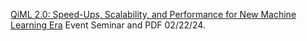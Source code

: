 [QiML 2.0: Speed-Ups, Scalability, and Performance for New Machine Learning Era](https://www.chemicalqdevice.com/qiml-2-0-speed-ups-scalability-performance-new-era) Event Seminar and PDF 02/22/24.
